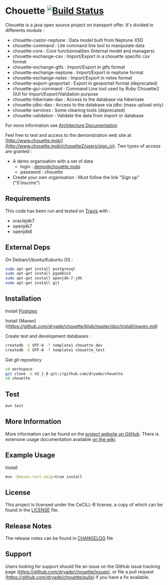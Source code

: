 # Chouette [![Build Status](https://travis-ci.org/dryade/chouette.png)](http://travis-ci.org/dryade/chouette?branch=master)

Chouette is a java open source project on transport offer. It's divided in differents module : 
* chouette-castor-neptune : Data model built from Neptune XSD
* chouette-command : Lite command line tool to manipulate data
* chouette-core : Core functionnalities (Internal model and managers)
* chouette-exchange-csv : Import/Export in a chouette specific csv format
* chouette-exchange-gtfs : Import/Export in gtfs format
* chouette-exchange-neptune : Import/Export in neptune format
* chouette-exchange-netex : Import/Export in netex format
* chouette-export-geoportail : Export in geoportail format (deprecated)
* chouette-gui-command : Command Line tool used by Ruby Chouette2 GUI for Import/Export/Validation purpose
* chouette-hibernate-dao : Access to the database via hibernate 
* chouette-jdbc-dao : Access to the database via jdbc (mass upload only)
* chouette-services : Some cleaning tools (deprecated)
* chouette-validation : Validate the data from import or database

For more information see [Architecture Documentation](http://www.chouette.mobi/IMG/pdf/DARC_CHOUETTE_2-0.pdf) 

Feel free to test and access to the demonstration web site at [http://www.chouette.mobi](http://www.chouette.mobi/chouette2/users/sign_in). Two types of access are granted : 
* A demo organisation with a set of data
  * login : demo@chouette.mobi
  * password : chouette
* Create your own organisation : Must follow the link "Sign up" ("S'inscrire")

Requirements
------------
 
This code has been run and tested on [Travis](http://travis-ci.org/dryade/chouette?branch=master) with : 
* oraclejdk7
* openjdk7
* openjdk6

External Deps
-------------
On Debian/Ubuntu/Kubuntu OS : 
```sh
sudo apt-get install postgresql 
sudo apt-get install pgadmin3 
sudo apt-get install openjdk-7-jdk 
sudo apt-get install git
```

Installation
------------
 
Install [Postgres](https://github.com/dryade/chouette/blob/master/doc/install/postgresql.md) 

Install [Maven]((https://github.com/dryade/chouette/blob/master/doc/install/maven.md)

Create test and development databases : 
```sh
createdb -E UTF-8 -T template1 chouette_dev
createdb -E UTF-8 -T template1 chouette_test
```

Get git repository
```sh
cd workspace
git clone -b V2_1_0 git://github.com/dryade/chouette
cd chouette
```

Test
----

```sh
mvn test
```

More Information
----------------
 
More information can be found on the [project website on GitHub](http://github.com/dryade/chouette). 
There is extensive usage documentation available [on the wiki](https://github.com/dryade/chouette/wiki).

Example Usage 
-------------

Install 
```sh
mvn -Dmaven.test.skip=true install
```

License
-------
 
This project is licensed under the CeCILL-B license, a copy of which can be found in the [LICENSE](https://github.com/dryade/chouette/blob/master/LICENSE.md) file.

Release Notes
-------------

The release notes can be found in [CHANGELOG](https://github.com/dryade/chouette/blob/master/CHANGELOG.md) file 
 
Support
-------
 
Users looking for support should file an issue on the GitHub issue tracking page (https://github.com/dryade/chouette/issues), or file a pull request (https://github.com/dryade/chouette/pulls) if you have a fix available.
